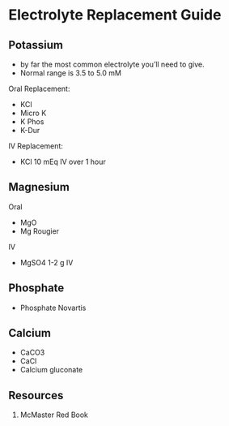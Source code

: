 # Electrolyte Replacement Guide

## Potassium

- by far the most common electrolyte you’ll need to give.
- Normal range is 3.5 to 5.0 mM

Oral Replacement:

- KCl
- Micro K
- K Phos
- K-Dur

IV Replacement:

- KCl 10 mEq IV over 1 hour

## Magnesium
Oral
- MgO
- Mg Rougier

IV
- MgSO4 1-2 g IV


## Phosphate

- Phosphate Novartis

## Calcium

- CaCO3
- CaCl
- Calcium gluconate

## Resources
1. McMaster Red Book
